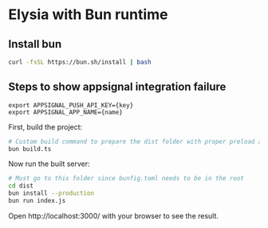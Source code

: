 # Elysia with Bun runtime

## Install bun

```bash
curl -fsSL https://bun.sh/install | bash
```

## Steps to show appsignal integration failure

```
export APPSIGNAL_PUSH_API_KEY={key}
export APPSIGNAL_APP_NAME={name}
```

First, build the project:

```bash
# Custom build command to prepare the dist folder with proper preload and dependencies externally
bun build.ts
```

Now run the built server:

```bash
# Must go to this folder since bunfig.toml needs to be in the root
cd dist
bun install --production
bun run index.js
```

Open http://localhost:3000/ with your browser to see the result.
